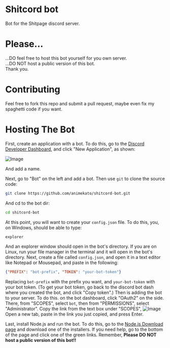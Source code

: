 # Shitcord bot
Bot for the Shitpage discord server.

# Please...
...DO feel free to host this bot yourself for you own server.\
...DO NOT host a public version of this bot.\
Thank you.

# Contributing
Feel free to fork this repo and submit a pull request, maybe even fix my spaghetti code if you want.

# Hosting The Bot
First, create an application with a bot. To do this, go to the [Discord Developer Dashboard](https://discord.com/developers/applications), and click "New Application", as shown: 

![Image](https://imgur.com/AcIlxMsl.png)

And add a name.

Next, go to "Bot" on the left and add a bot. Then use `git` to clone the source code:
```bash
git clone https://github.com/animekato/shitcord-bot.git
```
And cd to the bot dir:
```bash
cd shitcord-bot
```
At this point, you will want to create your `config.json` file. To do this, you, on Windows, should be able to type:
```cmd
explorer
```
And an explorer window should open in the bot's directory. If you are on Linux, run your file manager in the terminal and it will open in the bot's directory. Next, create a file called `config.json`, and open it in a text editor like Notepad or Mousepad, and paste in the following:
```json
{"PREFIX": "bot-prefix", "TOKEN": "your-bot-token"}
```
Replacing `bot-prefix` with the prefix you want, and `your-bot-token` with your bot token. (To get your bot token, go back to the discord bot dash where you created the bot, and click "Copy token".)
Then is adding the bot to your server. To do this. on the bot dashboard, click "OAuth2" on the side. There, from "SCOPES", select `bot`, then from "PERMISSIONS", select "Administrator". Copy the link from the text box under "SCOPES", ![Image](https://imgur.com/zDw2maTl.png) Open a new tab, paste in the link you just copied, and press Enter.

Last, install Node.js and run the bot. To do this, go to the [Node.js Download page](https://nodejs.org/en/download/) and download one of the installers. If you need help, go to the bottom of the page and click one of the green links. Remember, **Please DO NOT host a public version of this bot!!**